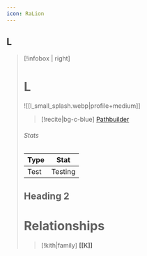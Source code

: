 ```yaml
---
icon: RaLion
---
```

## L
> [!infobox | right]
> # L
> ![[l_small_splash.webp|profile+medium]]
> >[!recite|bg-c-blue] [Pathbuilder](https://pathbuilder2e.com/launch.html?build=833811)
> 
> ###### Stats
> | Type | Stat |
> | ---- | ---- |
> | Test | Testing |
> ## Heading 2
> # Relationships
> >[!kith|family] **[[K]]**
